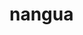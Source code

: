 <!--
 * @Descripttion: 
 * @version: 
 * @Author: yanan.zhao
 * @Date: 2020-04-15 13:42:37
 * @LastEditors: yanan.zhao
 * @LastEditTime: 2020-04-15 13:43:05
 -->
# nangua
